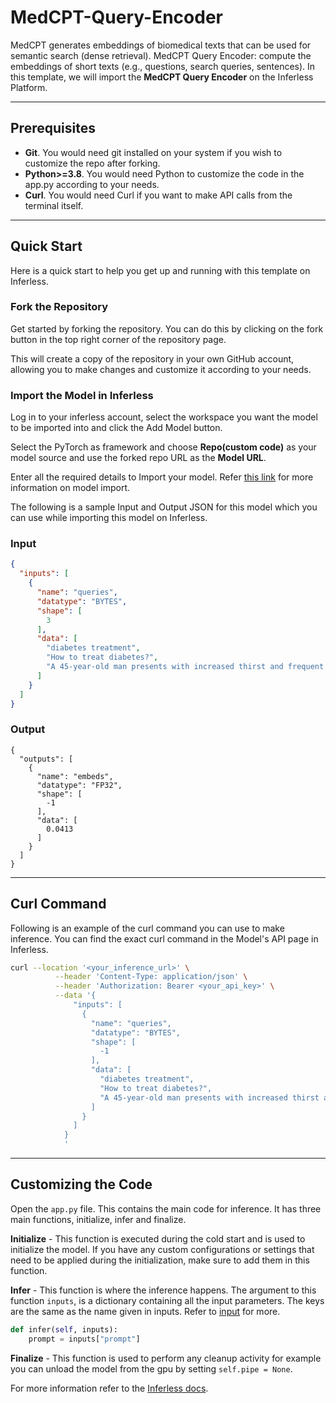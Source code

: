 # MedCPT-Query-Encoder
MedCPT generates embeddings of biomedical texts that can be used for semantic search (dense retrieval). MedCPT Query Encoder: compute the embeddings of short texts (e.g., questions, search queries, sentences). In this template, we will import the **MedCPT Query Encoder** on the Inferless Platform.

---
## Prerequisites
- **Git**. You would need git installed on your system if you wish to customize the repo after forking.
- **Python>=3.8**. You would need Python to customize the code in the app.py according to your needs.
- **Curl**. You would need Curl if you want to make API calls from the terminal itself.

---
## Quick Start
Here is a quick start to help you get up and running with this template on Inferless.

### Fork the Repository
Get started by forking the repository. You can do this by clicking on the fork button in the top right corner of the repository page.

This will create a copy of the repository in your own GitHub account, allowing you to make changes and customize it according to your needs.

### Import the Model in Inferless
Log in to your inferless account, select the workspace you want the model to be imported into and click the Add Model button.

Select the PyTorch as framework and choose **Repo(custom code)** as your model source and use the forked repo URL as the **Model URL**.

Enter all the required details to Import your model. Refer [this link](https://docs.inferless.com/integrations/github-custom-code) for more information on model import.

The following is a sample Input and Output JSON for this model which you can use while importing this model on Inferless.


### Input
```json
{
  "inputs": [
    {
      "name": "queries",
      "datatype": "BYTES",
      "shape": [
        3
      ],
      "data": [
        "diabetes treatment",
        "How to treat diabetes?",
        "A 45-year-old man presents with increased thirst and frequent urination over the past 3 months."
      ]
    }
  ]
}
```

### Output
```
{
  "outputs": [
    {
      "name": "embeds",
      "datatype": "FP32",
      "shape": [
        -1
      ],
      "data": [
        0.0413
      ]
    }
  ]
}
```

---
## Curl Command
Following is an example of the curl command you can use to make inference. You can find the exact curl command in the Model's API page in Inferless.
```bash
curl --location '<your_inference_url>' \
          --header 'Content-Type: application/json' \
          --header 'Authorization: Bearer <your_api_key>' \
          --data '{
              "inputs": [
                {
                  "name": "queries",
                  "datatype": "BYTES",
                  "shape": [
                    -1
                  ],
                  "data": [
                    "diabetes treatment",
                    "How to treat diabetes?",
                    "A 45-year-old man presents with increased thirst and frequent urination over the past 3 months."
                  ]
                }
              ]
            }
            '
```


---
## Customizing the Code
Open the `app.py` file. This contains the main code for inference. It has three main functions, initialize, infer and finalize.

**Initialize** -  This function is executed during the cold start and is used to initialize the model. If you have any custom configurations or settings that need to be applied during the initialization, make sure to add them in this function.

**Infer** - This function is where the inference happens. The argument to this function `inputs`, is a dictionary containing all the input parameters. The keys are the same as the name given in inputs. Refer to [input](#input) for more.

```python
def infer(self, inputs):
    prompt = inputs["prompt"]
```

**Finalize** - This function is used to perform any cleanup activity for example you can unload the model from the gpu by setting `self.pipe = None`.

For more information refer to the [Inferless docs](https://docs.inferless.com/).
